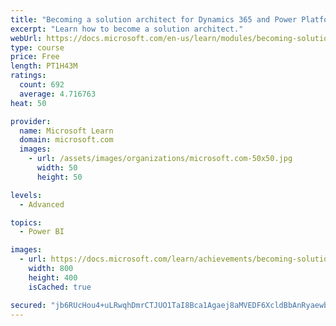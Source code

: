 ```yaml
---
title: "Becoming a solution architect for Dynamics 365 and Power Platform"
excerpt: "Learn how to become a solution architect."
webUrl: https://docs.microsoft.com/en-us/learn/modules/becoming-solution-architect/
type: course
price: Free
length: PT1H43M
ratings:
  count: 692
  average: 4.716763
heat: 50

provider:
  name: Microsoft Learn
  domain: microsoft.com
  images:
    - url: /assets/images/organizations/microsoft.com-50x50.jpg
      width: 50
      height: 50

levels:
  - Advanced

topics:
  - Power BI

images:
  - url: https://docs.microsoft.com/learn/achievements/becoming-solution-architect-social.png
    width: 800
    height: 400
    isCached: true

secured: "jb6RUcHou4+uLRwqhDmrCTJUO1TaI8Bca1Agaej8aMVEDF6XcldBbAnRyaewbcX18i5w3lphYlyzcZGOPzv0C+szujqyv6mPVrbd2Xc96qAleqWTzff5yS6NWKXGjLp8nAfDMlz9sqQTw9GCcB/fj+kpS60xdvAUchQnaPnXgMDKm0lfTquvAkGDj5/yv0w7tsOVqs88w3p7A6H3eLBR4vfvb8CWjRRECc5GR9XiMA6EtVyktFnyMBMX/Ny8hcNHDaS8mG9eyUZVlYGxXTW9okOOzoCjIH4FSiK8QbdBUsE/ZQx6Ax984Jtq4r+jJu5HJU2vHZuerpRSVSnYGposcwW4J05KSbiONRkEU9FRpdpTra6CsXvnQzbOtbmvRph5ghKOm0GGIhK4cZoFpCmHuZ9WfJRfVH81j0YhP/e43bY=;LB9r3Wo/+IbQvOG0IX89Yg=="
---
```


